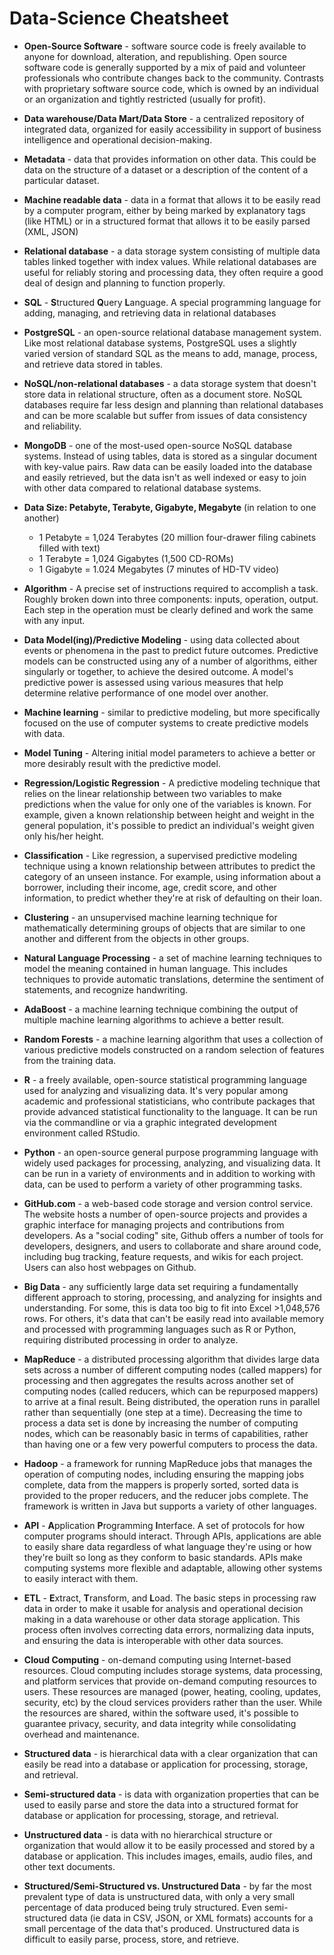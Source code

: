 # Data-Science Cheatsheet

+ **Open-Source Software** - software source code is freely available to anyone for download, alteration, and republishing. Open source software code is generally supported by a mix of paid and volunteer professionals who contribute changes back to the community. Contrasts with proprietary software source code, which is owned by an individual or an organization and tightly restricted (usually for profit).

+ **Data warehouse/Data Mart/Data Store** - a centralized repository of integrated data, organized for easily accessibility in support of business intelligence and operational decision-making.

+ **Metadata** - data that provides information on other data. This could be data on the structure of a dataset or a description of the content of a particular dataset. 

+ **Machine readable data** - data in a format that allows it to be easily read by a computer program, either by being marked by explanatory tags (like HTML) or in a structured format that allows it to be easily parsed (XML, JSON)

+ **Relational database** - a data storage system consisting of multiple data tables linked together with index values. While relational databases are useful for reliably storing and processing data, they often require a good deal of design and planning to function properly.  

+ **SQL** - **S**tructured **Q**uery **L**anguage. A special programming language for adding, managing, and retrieving data in relational databases

+ **PostgreSQL** - an open-source relational database management system. Like most relational database systems, PostgreSQL uses a slightly varied version of standard SQL as the means to add, manage, process, and retrieve data stored in tables.

+ **NoSQL/non-relational databases** - a data storage system that doesn't store data in relational structure, often as a document store. NoSQL databases require far less design and planning than relational databases and can be more scalable but suffer from issues of data consistency and reliability. 

+ **MongoDB** - one of the most-used open-source NoSQL database systems. Instead of using tables, data is stored as a singular document with key-value pairs. Raw data can be easily loaded into the database and easily retrieved, but the data isn't as well indexed or easy to join with other data compared to relational database systems.

+ **Data Size: Petabyte, Terabyte, Gigabyte, Megabyte** (in relation to one another)
    + 1 Petabyte = 1,024 Terabytes (20 million four-drawer filing cabinets filled with text)
    + 1 Terabyte = 1,024 Gigabytes (1,500 CD-ROMs)
    + 1 Gigabyte = 1.024 Megabytes (7 minutes of HD-TV video)

+ **Algorithm** - A precise set of instructions required to accomplish a task. Roughly broken down into three components: inputs, operation, output. Each step in the operation must be clearly defined and work the same with any input.

+ **Data Model(ing)/Predictive Modeling** - using data collected about events or phenomena in the past to predict future outcomes. Predictive models can be constructed using any of a number of algorithms, either singularly or together, to achieve the desired outcome. A model's predictive power is assessed using various measures that help determine relative performance of one model over another.

+ **Machine learning** - similar to predictive modeling, but more specifically focused on the use of computer systems to create predictive models with data.

+ **Model Tuning** - Altering initial model parameters to achieve a better or more desirably result with the predictive model.

+ **Regression/Logistic Regression** - A predictive modeling technique that relies on the linear relationship between two variables to make predictions when the value for only one of the variables is known. For example, given a known relationship between height and weight in the general population, it's possible to predict an individual's weight given only his/her height.

+ **Classification** - Like regression, a supervised predictive modeling technique using a known relationship between attributes to predict the category of an unseen instance. For example, using information about a borrower, including their income, age, credit score, and other information, to predict whether they're at risk of defaulting on their loan. 

+ **Clustering** - an unsupervised machine learning technique for mathematically determining groups of objects that are similar to one another and different from the objects in other groups.

+ **Natural Language Processing** - a set of machine learning techniques to model the meaning contained in human language. This includes techniques to provide automatic translations, determine the sentiment of statements, and recognize handwriting.

+ **AdaBoost** - a machine learning technique combining the output of multiple machine learning algorithms to achieve a better result. 

+ **Random Forests** - a machine learning algorithm that uses a collection of various predictive models constructed on a random selection of features from the training data.

+ **R** - a freely available, open-source statistical programming language used for analyzing and visualizing data. It's very popular among academic and professional statisticians, who contribute packages that provide advanced statistical functionality to the language. It can be run via the commandline or via a graphic integrated development environment called RStudio.

+ **Python** - an open-source general purpose programming language with widely used packages for processing, analyzing, and visualizing data. It can be run in a variety of environments and in addition to working with data, can be used to perform a variety of other programming tasks.

+ **GitHub.com** - a web-based code storage and version control service. The website hosts a number of open-source projects and provides a graphic interface for managing projects and contributions from developers. As a "social coding" site, Github offers a number of tools for developers, designers, and users to collaborate and share around code, including bug tracking, feature requests, and wikis for each project. Users can also host webpages on Github.

+ **Big Data** - any sufficiently large data set requiring a fundamentally different approach to storing, processing, and analyzing for insights and understanding. For some, this is data too big to fit into Excel >1,048,576 rows. For others, it's data that can't be easily read into available memory and processed with programming languages such as R or Python, requiring distributed processing in order to analyze.

+ **MapReduce** - a distributed processing algorithm that divides large data sets across a number of different computing nodes (called mappers) for processing and then aggregates the results across another set of computing nodes (called reducers, which can be repurposed mappers) to arrive at a final result. Being distributed, the operation runs in parallel rather than sequentially (one step at a time). Decreasing the time to process a data set is done by increasing the number of computing nodes, which can be reasonably basic in terms of capabilities, rather than having one or a few very powerful computers to process the data.

+ **Hadoop** - a framework for running MapReduce jobs that manages the operation of computing nodes, including ensuring the mapping jobs complete, data from the mappers is properly sorted, sorted data is provided to the proper reducers, and the reducer jobs complete. The framework is written in Java but supports a variety of other languages. 

+ **API** - **A**pplication **P**rogramming **I**nterface. A set of protocols for how computer programs should interact. Through APIs, applications are able to easily share data regardless of what language they're using or how they're built so long as they conform to basic standards. APIs make computing systems more flexible and adaptable, allowing other systems to easily interact with them.

+ **ETL** - **E**xtract, **T**ransform, and **L**oad. The basic steps in processing raw data in order to make it usable for analysis and operational decision making in a data warehouse or other data storage application. This process often involves correcting data errors, normalizing data inputs, and ensuring the data is interoperable with other data sources.

+ **Cloud Computing** - on-demand computing using Internet-based resources. Cloud computing includes storage systems, data processing, and platform services that provide on-demand computing resources to users. These resources are managed (power, heating, cooling, updates, security, etc) by the cloud services providers rather than the user. While the resources are shared, within the software used, it's possible to guarantee privacy, security, and data integrity while consolidating overhead and maintenance. 

+ **Structured data** - is hierarchical data with a clear organization that can easily be read into a database or application for processing, storage, and retrieval.

+ **Semi-structured data** - is data with organization properties that can be used to easily parse and store the data into a structured format for database or application for processing, storage, and retrieval.

+ **Unstructured data** - is data with no hierarchical structure or organization that would allow it to be easily processed and stored by a database or application. This includes images, emails, audio files, and other text documents.

+ **Structured/Semi-Structured vs. Unstructured Data** - by far the most prevalent type of data is unstructured data, with only a very small percentage of data produced being truly structured. Even semi-structured data (ie data in CSV, JSON, or XML formats) accounts for a small percentage of the data that's produced. Unstructured data is difficult to easily parse, process, store, and retrieve.

